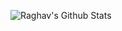 ![Raghav's Github Stats](https://github-readme-stats.vercel.app/api?username=RaghavDabra&show_icons=true&theme=radical)
